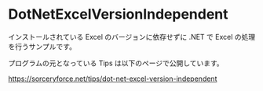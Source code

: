 # DotNetExcelVersionIndependent
インストールされている Excel のバージョンに依存せずに .NET で Excel の処理を行うサンプルです。

プログラムの元となっている Tips は以下のページで公開しています。

https://sorceryforce.net/tips/dot-net-excel-version-independent
